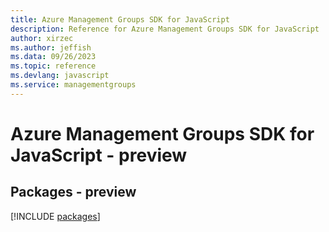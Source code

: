 ```yaml
---
title: Azure Management Groups SDK for JavaScript
description: Reference for Azure Management Groups SDK for JavaScript
author: xirzec
ms.author: jeffish
ms.data: 09/26/2023
ms.topic: reference
ms.devlang: javascript
ms.service: managementgroups
---
```

# Azure Management Groups SDK for JavaScript - preview
## Packages - preview
[!INCLUDE [packages](management-groups-index.md)]